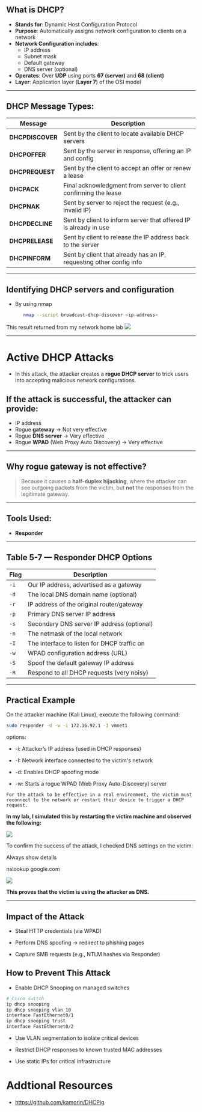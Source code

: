 
##  What is DHCP?

- **Stands for**: Dynamic Host Configuration Protocol  
- **Purpose**: Automatically assigns network configuration to clients on a network  
- **Network Configuration includes**:
  - IP address
  - Subnet mask
  - Default gateway
  - DNS server (optional)
- **Operates**: Over **UDP** using ports **67 (server)** and **68 (client)**
- **Layer**: Application layer (**Layer 7**) of the OSI model

---

##  DHCP Message Types:

| Message        | Description |
|----------------|-------------|
| **DHCPDISCOVER** | Sent by the client to locate available DHCP servers |
| **DHCPOFFER**    | Sent by the server in response, offering an IP and config |
| **DHCPREQUEST**  | Sent by the client to accept an offer or renew a lease |
| **DHCPACK**      | Final acknowledgment from server to client confirming the lease |
| **DHCPNAK**      | Sent by server to reject the request (e.g., invalid IP) |
| **DHCPDECLINE**  | Sent by client to inform server that offered IP is already in use |
| **DHCPRELEASE**  | Sent by client to release the IP address back to the server |
| **DHCPINFORM**   | Sent by client that already has an IP, requesting other config info |


---

## Identifying DHCP servers and configuration

- By using nmap 
   ```bash
      nmap --script broadcast-dhcp-discover <ip-address>
    ```
This result returned from my network home lab
![](images/p1.png)


---


#  Active DHCP Attacks

- In this attack, the attacker creates a **rogue DHCP server** to trick users into accepting malicious network configurations.

## If the attack is successful, the attacker can provide:
- IP address
- Rogue **gateway** →  Not very effective
- Rogue **DNS server** →  Very effective
- Rogue **WPAD** (Web Proxy Auto Discovery) → Very effective

---

##  Why rogue gateway is not effective?
> Because it causes a **half-duplex hijacking**, where the attacker can see outgoing packets from the victim, but **not** the responses from the legitimate gateway.

---

## Tools Used:
- **Responder**

---

## Table 5-7 — Responder DHCP Options

| Flag | Description |
|------|-------------|
| `-i` | Our IP address, advertised as a gateway |
| `-d` | The local DNS domain name (optional) |
| `-r` | IP address of the original router/gateway |
| `-p` | Primary DNS server IP address |
| `-s` | Secondary DNS server IP address (optional) |
| `-n` | The netmask of the local network |
| `-I` | The interface to listen for DHCP traffic on |
| `-w` | WPAD configuration address (URL) |
| `-S` | Spoof the default gateway IP address |
| `-R` | Respond to all DHCP requests (very noisy) |

---

##  Practical Example

On the attacker machine (Kali Linux), execute the following command:

```bash
sudo responder -d -w -i 172.16.92.1 -I vmnet1
```
options:

- -i: Attacker’s IP address (used in DHCP responses)

- -I: Network interface connected to the victim's network

-   -d: Enables DHCP spoofing mode

-    -w: Starts a rogue WPAD (Web Proxy Auto-Discovery) server

```For the attack to be effective in a real environment, the victim must reconnect to the network or restart their device to trigger a DHCP request.```

**In my lab, I simulated this by restarting the victim machine and observed the following:**

![](images/re1.png)

To confirm the success of the attack, I checked DNS settings on the victim:

Always show details

nslookup google.com

![](images/r2.png)

**This proves that the victim is using the attacker as DNS.**

---

## Impact of the Attack

- Steal HTTP credentials (via WPAD)

- Perform DNS spoofing → redirect to phishing pages

- Capture SMB requests (e.g., NTLM hashes via Responder)


## How to Prevent This Attack

- Enable DHCP Snooping on managed switches
 ```bash
# Cisco switch
ip dhcp snooping
ip dhcp snooping vlan 10
interface FastEthernet0/1
ip dhcp snooping trust
interface FastEthernet0/2
 ```
- Use VLAN segmentation to isolate critical devices

- Restrict DHCP responses to known trusted MAC addresses

- Use static IPs for critical infrastructure

# Addtional Resources
- https://github.com/kamorin/DHCPig
